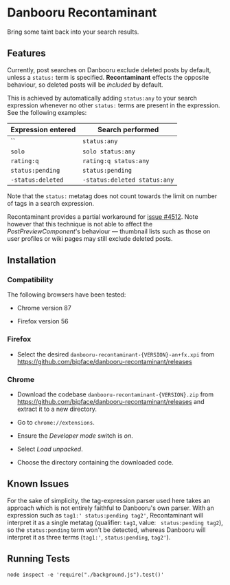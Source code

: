 # Danbooru Recontaminant

Bring some taint back into your search results.

## Features

Currently, post searches on Danbooru exclude deleted posts by default, unless
a `status:` term is specified. **Recontaminant** effects the opposite
behaviour, so deleted posts will be *included* by default.

This is achieved by automatically adding `status:any` to your search expression
whenever no other `status:` terms are present in the expression.
See the following examples:

Expression entered | Search performed
--- | ---
`` | `status:any`
`solo` | `solo status:any`
`rating:q` | `rating:q status:any`
`status:pending` | `status:pending`
`-status:deleted` | `-status:deleted status:any`

Note that the `status:` metatag does not count towards the limit on number of
tags in a search expression.

Recontaminant provides a partial workaround for
[issue #4512](https://github.com/danbooru/danbooru/issues/4512).
Note however that this technique is not able to affect the
*PostPreviewComponent*'s behaviour — thumbnail lists such as those on
user profiles or wiki pages may still exclude deleted posts.

## Installation

### Compatibility

The following browsers have been tested:

- Chrome version 87

- Firefox version 56

### Firefox

- Select the desired `danbooru-recontaminant-{VERSION}-an+fx.xpi`
from https://github.com/bipface/danbooru-recontaminant/releases

### Chrome

- Download the codebase `danbooru-recontaminant-{VERSION}.zip`
from https://github.com/bipface/danbooru-recontaminant/releases
and extract it to a new directory.

- Go to `chrome://extensions`.

- Ensure the *Developer mode* switch is *on*.

- Select *Load unpacked*.

- Choose the directory containing the downloaded code.

## Known Issues

For the sake of simplicity, the tag-expression parser used here takes an
approach which is not entirely faithful to Danbooru's own parser.
With an expression such as `tag1:' status:pending tag2'`,
Recontaminant will interpret it as a single metatag
(qualifier: `tag1`, value: ` status:pending tag2`), so the `status:pending` term
won't be detected, whereas Danbooru will interpret it as three terms
(`tag1:'`, `status:pending`, `tag2'`).

## Running Tests

`node inspect -e 'require("./background.js").test()'`
